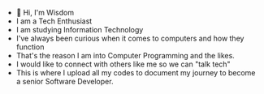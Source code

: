 - 👋 Hi, I'm Wisdom
- I am a Tech Enthusiast
- I am studying Information Technology
- I've always been curious when it comes to computers and how they function
- That's the reason I am into Computer Programming and the likes.
- I would like to connect with others like me so we can "talk tech"
- This is where I upload all my codes to document my journey to become a senior Software Developer.

<!---
WisdomAmuzu/WisdomAmuzu is a ✨ special ✨ repository because its `README.md` (this file) appears on your GitHub profile.
You can click the Preview link to take a look at your changes.
--->
